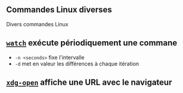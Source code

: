## Commandes Linux diverses

Divers commandes Linux

## [`watch`](https://linux.die.net/man/1/watch) exécute périodiquement une commane

- `-n <seconds>` fixe l'intervalle
- `-d` met en valeur les différences à chaque itération

## [`xdg-open`](https://linux.die.net/man/1/xdg-open) affiche une URL avec le navigateur
